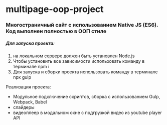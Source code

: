 # multipage-oop-project

### Многостраничный сайт с использованием Native JS (ES6). Код выполнен полностью в ООП стиле
 
##### Для запуска проекта:
1. на локальном сервере должен быть установлен Node.js
2. Чтобы установить все зависимости использовать команду   в терминале npm i
3. Для запуска и сборки проекта использовать команду в терминале npx gulp

 Реализация проекта:

* Модульное подключение скриптов, сборка с использованием Gulp, Webpack, Babel
* слайдеры
* видеоплеер в модальном окне с подгрузкой видео из  youtube player API
